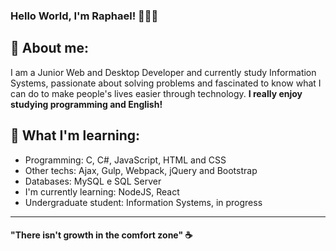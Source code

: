 ### Hello World, I'm Raphael! 👨🏻‍💻

## 📜 About me:

I am a Junior Web and Desktop Developer and currently study Information Systems, passionate about solving problems and fascinated to know what I can do to make people's lives easier through technology. **I really enjoy studying programming and English!**

## 🚀 What I'm learning:
- Programming: C, C#, JavaScript, HTML and CSS <br>
- Other techs: Ajax, Gulp, Webpack, jQuery and Bootstrap <br>
- Databases: MySQL e SQL Server <br>
- I'm currently learning: NodeJS, React <br>
- Undergraduate student: Information Systems, in progress <br>
---

#### "There isn't growth in the comfort zone" ☕
